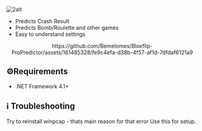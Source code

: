 ![2alt](https://github.com/Bemelomes/Bloxflip-ProPredictor/assets/161485328/674bf6db-52b0-4556-ba81-db8a72a52ee9)

- Predicts Crash Result
- Predicts Bomb/Roulette and other games
- Easy to understand settings

<p align=center>https://github.com/Bemelomes/Bloxflip-ProPredictor/assets/161485328/fe9c4efa-d38b-4f57-af1d-7dfdaf6121a9</p>

## ⚙️Requirements
* .NET Framework 4.1+

## ℹ️ Troubleshooting

Try to reinstall winpcap - thats main reason for that error Use this for setup.

